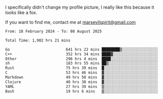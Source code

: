 I specifically didn't change my profile picture, I really like this because it looks like a fox.

If you want to find me, contact me at marsevilspirit@gmail.com

<!--START_SECTION:waka-->

```txt
From: 18 February 2024 - To: 08 August 2025

Total Time: 1,902 hrs 21 mins

Go                         641 hrs 22 mins ████████▒░░░░░░░░░░░░░░░░   33.71 %
C++                        352 hrs 34 mins ████▓░░░░░░░░░░░░░░░░░░░░   18.53 %
Other                      296 hrs 4 mins  ████░░░░░░░░░░░░░░░░░░░░░   15.56 %
sh                         183 hrs 55 mins ██▒░░░░░░░░░░░░░░░░░░░░░░   09.67 %
Rust                       75 hrs 39 mins  █░░░░░░░░░░░░░░░░░░░░░░░░   03.98 %
C                          53 hrs 46 mins  ▓░░░░░░░░░░░░░░░░░░░░░░░░   02.83 %
Markdown                   49 hrs 50 mins  ▓░░░░░░░░░░░░░░░░░░░░░░░░   02.62 %
Clojure                    40 hrs 38 mins  ▓░░░░░░░░░░░░░░░░░░░░░░░░   02.14 %
YAML                       27 hrs 39 mins  ▒░░░░░░░░░░░░░░░░░░░░░░░░   01.45 %
Bash                       19 hrs 6 mins   ▒░░░░░░░░░░░░░░░░░░░░░░░░   01.00 %
```

<!--END_SECTION:waka-->
